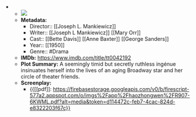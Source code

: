 - 
    - ![](https://m.media-amazon.com/images/M/MV5BMTY2MTAzODI5NV5BMl5BanBnXkFtZTgwMjM4NzQ0MjE@._V1_SX300.jpg)  
    - **Metadata:**
        - Director:: [[Joseph L. Mankiewicz]]
        - Writer:: [[Joseph L Mankiewicz]] [[Mary Orr]]
        - Cast:: [[Bette Davis]] [[Anne Baxter]] [[George Sanders]]
        - Year:: [[1950]]
        - Genre:: #Drama
    - **IMDb:** https://www.imdb.com/title/tt0042192
    - **Plot Summary:** A seemingly timid but secretly ruthless ingénue insinuates herself into the lives of an aging Broadway star and her circle of theater friends.
    - **Screenplay:**
        - {{[[pdf]]: https://firebasestorage.googleapis.com/v0/b/firescript-577a2.appspot.com/o/imgs%2Fapp%2Fhaozhongwen%2FR907-6KWML.pdf?alt=media&token=d114472c-feb7-4cac-824d-e8322203f67c}}
